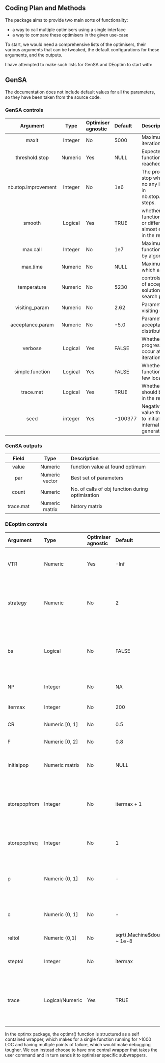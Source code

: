 ## Coding Plan and Methods

The package aims to provide two main sorts of functionality:
- a way to call multiple optimisers using a single interface
- a way to compare these optimisers in the given use-case

To start, we would need a comprehensive lists of the optimisers, their various arguments that can be tweaked, the default configurations for these arguments, and the outputs.

I have attempted to make such lists for GenSA and DEoptim to start with:

## GenSA

The documentation does not include default values for all the parameters, so they have been taken from the source code.

### GenSA controls

| Argument | Type  | Optimiser agnostic | Default| Description |
| :------: | :-----: | :---------                 | :--- | :-- |
| maxit  | Integer  | No | 5000 | Maximum no. of iterations  |
| threshold.stop | Numeric | Yes | NULL | Expected objective function value to be reached |
| nb.stop.improvement | Integer |  No | 1e6|  The program will stop when there is no any improvement in nb.stop.improvement steps.|
| smooth | Logical | Yes | TRUE | whether objective function is smooth, or differentiable almost everywhere in the region of par |  
| max.call | Integer | No | 1e7 | Maximum number of function calls made by algorithm | 
| max.time | Numeric | No | NULL | Maximum time for which algorithm runs | 
| temperature | Numeric | No | 5230 | controls probability of accepting worse solutions during the search process | 
| visiting_param | Numeric | No | 2.62 | Parameter for visiting distribution | 
| acceptance.param | Numeric | No | -5.0 | Parameter for acceptance distribution | 
| verbose | Logical | Yes | FALSE | Whether printing of progress should occur at each iteration| 
| simple.function | Logical | Yes | FALSE | Whether objective function has only a few local minima. | 
| trace.mat | Logical | Yes | TRUE | Whether trace matrix should be available in the returned value | 
| seed | integer | Yes | -100377| Negative integer value that can be set to initialize the internal random generator | 

### GenSA outputs

|   Field  | Type | Description                        |
| :------: | :-----: | :---------                        |
| value  | Numeric   | function value at found optimum          |
| par | Numeric vector | Best set of parameters |
| count | Numeric | No. of calls of obj function during optimisation |
| trace.mat | Numeric matrix | history matrix |


### DEoptim controls

| Argument | Type  | Optimiser agnostic | Default| Description |
| :------ | :------- | :------- | :---- | :--- |
| VTR | Numeric | Yes | -Inf | Expected objective function value to be reached  |
| strategy | Numeric | No | 2 | defines the Differential Evolution strategy used in the optimization procedure |
| bs | Logical | No | FALSE | F: standard trial vs. target selection T: best of parent and child selection |
| NP | Integer | No | NA | number of population members |
| itermax | Integer  | No | 200 | Maximum no. of iterations     |
| CR | Numeric  \[0, 1] | No | 0.5 | Crossover probability |
| F | Numeric \[0, 2] | No | 0.8 | differential weighting factor |
| initialpop | Numeric matrix | No | NULL | an initial sample of starting points |
| storepopfrom | Integer | No | itermax + 1 | from which generation should the following intermediate populations be stored in memory |
| storepopfreq | Integer | No | 1 |  frequency with which populations are stored |
| p | Numeric (0, 1] | No | - | When strategy = 6, the top (100 * p)% best solutions are used in the mutation |
| c | Numeric (0, 1] | No | - | Controls the speed of the crossover adaptation|
| reltol | Numeric (0,1] | No | sqrt(.Machine$double.eps) ~ 1e-8 | relative convergence tolerance | 
| steptol | Integer | No | itermax | No. of steps after which reltol is checked |
| trace | Logical/Numeric | Yes | TRUE  | whether printing of progress occurs at each iteration (or every `trace` iterations) |


In the optimx package, the optimr() function is structured as a self contained wrapper, which makes for a single function running for >1000 LOC and having multiple points of failure, which would make debugging tougher.
We can instead choose to have one central wrapper that takes the user command and in turn sends it to optimiser specific subwrappers.







